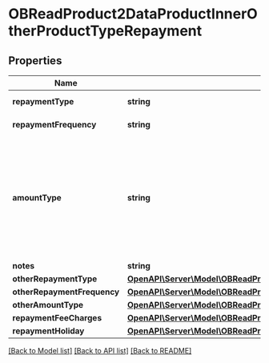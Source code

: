 # OBReadProduct2DataProductInnerOtherProductTypeRepayment

## Properties
Name | Type | Description | Notes
------------ | ------------- | ------------- | -------------
**repaymentType** | **string** | Repayment type | [optional] 
**repaymentFrequency** | **string** | Repayment frequency | [optional] 
**amountType** | **string** | The repayment is for paying just the interest only or both interest and capital or bullet amount or balance to date etc | [optional] 
**notes** | **string** |  | [optional] 
**otherRepaymentType** | [**OpenAPI\Server\Model\OBReadProduct2DataProductInnerOtherProductTypeRepaymentOtherRepaymentType**](OBReadProduct2DataProductInnerOtherProductTypeRepaymentOtherRepaymentType.md) |  | [optional] 
**otherRepaymentFrequency** | [**OpenAPI\Server\Model\OBReadProduct2DataProductInnerOtherProductTypeRepaymentOtherRepaymentFrequency**](OBReadProduct2DataProductInnerOtherProductTypeRepaymentOtherRepaymentFrequency.md) |  | [optional] 
**otherAmountType** | [**OpenAPI\Server\Model\OBReadProduct2DataProductInnerOtherProductTypeRepaymentOtherAmountType**](OBReadProduct2DataProductInnerOtherProductTypeRepaymentOtherAmountType.md) |  | [optional] 
**repaymentFeeCharges** | [**OpenAPI\Server\Model\OBReadProduct2DataProductInnerOtherProductTypeRepaymentRepaymentFeeCharges**](OBReadProduct2DataProductInnerOtherProductTypeRepaymentRepaymentFeeCharges.md) |  | [optional] 
**repaymentHoliday** | [**OpenAPI\Server\Model\OBReadProduct2DataProductInnerOtherProductTypeRepaymentRepaymentHolidayInner**](OBReadProduct2DataProductInnerOtherProductTypeRepaymentRepaymentHolidayInner.md) |  | [optional] 

[[Back to Model list]](../README.md#documentation-for-models) [[Back to API list]](../README.md#documentation-for-api-endpoints) [[Back to README]](../README.md)


